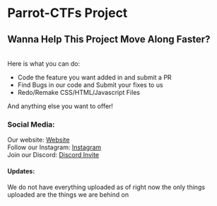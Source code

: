 # Parrot-CTFs Project 

<h2> Wanna Help This Project Move Along Faster? </h2>
<br>
Here is what you can do:

 * Code the feature you want added in and submit a PR 
 * Find Bugs in our code and Submit your fixes to us
 * Redo/Remake CSS/HTML/Javascript Files
 
 And anything else you want to offer! 
 <br>
 
 <h3> Social Media: </h3>
 
 Our website: [Website](https://parrot-ctfs.com) <br>
 Follow our Instagram: [Instagram](https://instagram.com/parrot_ctfs) <br>
 Join our Discord: [Discord Invite](https://discord.parrot-ctfs.com) <br>


 
 <h4> Updates: </h4>
 
 We do not have everything uploaded as of right now the only things uploaded are the things we are behind on
